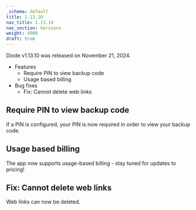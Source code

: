 ```yaml
---
_schema: default
title: 1.13.10
nav_title: 1.13.10
nav_section: Versions
weight: 4980
draft: true
---
```

Diode v1.13.10 was released on November 21, 2024.

* Features
  * Require PIN to view backup code
  * Usage based billing
* Bug fixes
  * Fix: Cannot delete web links

## Require PIN to view backup code

If a PIN is configured, your PIN is now required in order to view your backup code.

## Usage based billing

The app now supports usage-based billing - stay tuned for updates to pricing!

## Fix: Cannot delete web links

Web links can now be deleted.